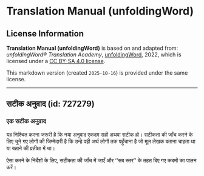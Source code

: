 # Translation Manual (unfoldingWord)

## License Information

**Translation Manual (unfoldingWord)** is based on and adapted from: _unfoldingWord® Translation Academy_, [unfoldingWord](https://unfoldingword.org/utw), 2022, which is licensed under a [CC BY-SA 4.0 license](https://creativecommons.org/licenses/by-sa/4.0/legalcode.en).

This markdown version (created `2025-10-16`) is provided under the same license.



--------------------------------

## सटीक अनुवाद (id: 727279)

### एक सटीक अनुवाद

यह निश्चित करना जरूरी है कि नया अनुवाद एकदम सही अथवा सटीक हो। सटीकता की जाँच करने के लिए चुने गए लोगों की जिम्मेदारी है कि उन्हे वही अर्थ लोगों तक पहुँचाना है जो मूल लेखक बताना चाहता था या बताने की प्रतीक्षा में था।

ऐसा करने के निर्देशों के लिए, सटीकता की जाँच में जाएँ और ‘‘सब स्तर’’ के तहत दिए गए कदमों का पालन करें।


